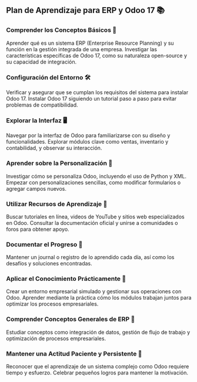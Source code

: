 ## Plan de Aprendizaje para ERP y Odoo 17 📚
### Comprender los Conceptos Básicos 🧠
Aprender qué es un sistema ERP (Enterprise Resource Planning) y su función en la gestión integrada de una empresa.
Investigar las características específicas de Odoo 17, como su naturaleza open-source y su capacidad de integración.

### Configuración del Entorno 🛠️
Verificar y asegurar que se cumplan los requisitos del sistema para instalar Odoo 17.
Instalar Odoo 17 siguiendo un tutorial paso a paso para evitar problemas de compatibilidad.

### Explorar la Interfaz 🖥️
Navegar por la interfaz de Odoo para familiarizarse con su diseño y funcionalidades.
Explorar módulos clave como ventas, inventario y contabilidad, y observar su interacción.

### Aprender sobre la Personalización 🎨
Investigar cómo se personaliza Odoo, incluyendo el uso de Python y XML.
Empezar con personalizaciones sencillas, como modificar formularios o agregar campos nuevos.

### Utilizar Recursos de Aprendizaje 📖
Buscar tutoriales en línea, videos de YouTube y sitios web especializados en Odoo.
Consultar la documentación oficial y unirse a comunidades o foros para obtener apoyo.

### Documentar el Progreso 📝
Mantener un journal o registro de lo aprendido cada día, así como los desafíos y soluciones encontradas.

### Aplicar el Conocimiento Prácticamente 💼
Crear un entorno empresarial simulado y gestionar sus operaciones con Odoo.
Aprender mediante la práctica cómo los módulos trabajan juntos para optimizar los procesos empresariales.

### Comprender Conceptos Generales de ERP 🏢
Estudiar conceptos como integración de datos, gestión de flujo de trabajo y optimización de procesos empresariales.

### Mantener una Actitud Paciente y Persistente 💪
Reconocer que el aprendizaje de un sistema complejo como Odoo requiere tiempo y esfuerzo.
Celebrar pequeños logros para mantener la motivación.
